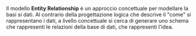 Il modello **Entity Relationship** è un approccio concettuale per modellare la basi si dati. Al contrario della progettazione logica che descrive il "come" si rappresentano i dati, a livello concettuale si cerca di generare uno schema che rappresenti le relazioni della base di dati, che rappresenti l'idea.  